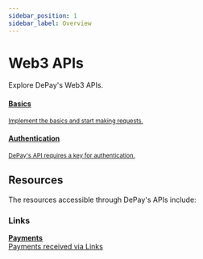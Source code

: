 ```yaml
---
sidebar_position: 1
sidebar_label: Overview
---
```


# Web3 APIs

Explore DePay's Web3 APIs.

<div className="row pt-5">
  <div className="col-12 ps-0 pe-0 col-md-4 pe-md-4">
    <a href="/docs/apis/basics" className="d-block hover-card p-3">
      <span className="d-block">
        <FontAwesomeIcon icon="fa-solid fa-compass" className="text-body-color h2 pt-2" />
      </span>
      <h4 className="d-block h5 mb-1">Basics</h4>
      <div><small className="text-light">Implement the basics and start making requests.</small></div>
    </a>
  </div>

  <div className="col-12 ps-0 pe-0 col-md-4 pe-md-4">
    <a href="/docs/apis/authentication" className="d-block hover-card p-3">
      <span className="d-block">
        <FontAwesomeIcon icon="fa-solid fa-key" className="text-body-color h2 pt-2" />
      </span>
      <h4 className="d-block h5 mb-1">Authentication</h4>
      <div><small className="text-light">DePay's API requires a key for authentication.</small></div>
    </a>
  </div>
</div>

## Resources

The resources accessible through DePay's APIs include:

### Links

<div className="row pt-4">

  <div className="col-12 col-md-6">
    <a href="/docs/apis/links/payments" className="d-flex hover-card p-3 align-items-center">
      <div className="ps-3 pt-1">
        <div className="text-light"><strong>Payments</strong></div>
        <div className="text-light">Payments received via Links</div>
      </div>
    </a>
  </div>
  
</div>
